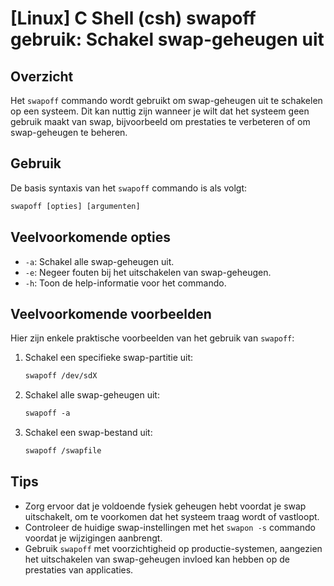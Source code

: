 # [Linux] C Shell (csh) swapoff gebruik: Schakel swap-geheugen uit

## Overzicht
Het `swapoff` commando wordt gebruikt om swap-geheugen uit te schakelen op een systeem. Dit kan nuttig zijn wanneer je wilt dat het systeem geen gebruik maakt van swap, bijvoorbeeld om prestaties te verbeteren of om swap-geheugen te beheren.

## Gebruik
De basis syntaxis van het `swapoff` commando is als volgt:

```csh
swapoff [opties] [argumenten]
```

## Veelvoorkomende opties
- `-a`: Schakel alle swap-geheugen uit.
- `-e`: Negeer fouten bij het uitschakelen van swap-geheugen.
- `-h`: Toon de help-informatie voor het commando.

## Veelvoorkomende voorbeelden
Hier zijn enkele praktische voorbeelden van het gebruik van `swapoff`:

1. Schakel een specifieke swap-partitie uit:
   ```csh
   swapoff /dev/sdX
   ```

2. Schakel alle swap-geheugen uit:
   ```csh
   swapoff -a
   ```

3. Schakel een swap-bestand uit:
   ```csh
   swapoff /swapfile
   ```

## Tips
- Zorg ervoor dat je voldoende fysiek geheugen hebt voordat je swap uitschakelt, om te voorkomen dat het systeem traag wordt of vastloopt.
- Controleer de huidige swap-instellingen met het `swapon -s` commando voordat je wijzigingen aanbrengt.
- Gebruik `swapoff` met voorzichtigheid op productie-systemen, aangezien het uitschakelen van swap-geheugen invloed kan hebben op de prestaties van applicaties.